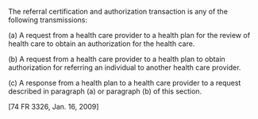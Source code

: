The referral certification and authorization transaction is any of the following transmissions:

(a) A request from a health care provider to a health plan for the review of health care to obtain an authorization for the health care.

(b) A request from a health care provider to a health plan to obtain authorization for referring an individual to another health care provider.

&#40;c) A response from a health plan to a health care provider to a request described in paragraph (a) or paragraph (b) of this section.

[74 FR 3326, Jan. 16, 2009]
